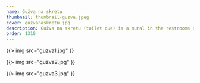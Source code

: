 ```yaml
---
name: Gužva na skretu
thumbnail: thumbnail-guzva.jpeg
cover: guzvanaskretu.jpg
description: Gužva na skretu (toilet que) is a mural in the restrooms of Kino Šiška Center for urban culture in Ljubljana, Slovenia. It depicts 72 persons who defined Ljubljana's vibrant music and art scene of the past 30 years.
order: 1310
---
```


{{> img src="guzva1.jpg" }}

{{> img src="guzva2.jpg" }}

{{> img src="guzva3.jpg" }}
